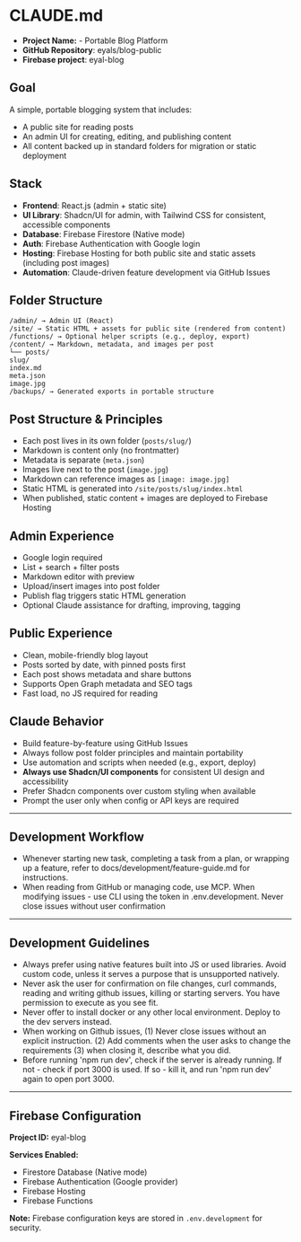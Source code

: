 # CLAUDE.md

- **Project Name:** - Portable Blog Platform
- **GitHub Repository**: eyals/blog-public
- **Firebase project**: eyal-blog

## Goal

A simple, portable blogging system that includes:

- A public site for reading posts
- An admin UI for creating, editing, and publishing content
- All content backed up in standard folders for migration or static deployment

## Stack

- **Frontend**: React.js (admin + static site)
- **UI Library**: Shadcn/UI for admin, with Tailwind CSS for consistent, accessible components
- **Database**: Firebase Firestore (Native mode)
- **Auth**: Firebase Authentication with Google login
- **Hosting**: Firebase Hosting for both public site and static assets (including post images)
- **Automation**: Claude-driven feature development via GitHub Issues

## Folder Structure

```
/admin/ → Admin UI (React)
/site/ → Static HTML + assets for public site (rendered from content)
/functions/ → Optional helper scripts (e.g., deploy, export)
/content/ → Markdown, metadata, and images per post
└── posts/
slug/
index.md
meta.json
image.jpg
/backups/ → Generated exports in portable structure
```

## Post Structure & Principles

- Each post lives in its own folder (`posts/slug/`)
- Markdown is content only (no frontmatter)
- Metadata is separate (`meta.json`)
- Images live next to the post (`image.jpg`)
- Markdown can reference images as `[image: image.jpg]`
- Static HTML is generated into `/site/posts/slug/index.html`
- When published, static content + images are deployed to Firebase Hosting

## Admin Experience

- Google login required
- List + search + filter posts
- Markdown editor with preview
- Upload/insert images into post folder
- Publish flag triggers static HTML generation
- Optional Claude assistance for drafting, improving, tagging

## Public Experience

- Clean, mobile-friendly blog layout
- Posts sorted by date, with pinned posts first
- Each post shows metadata and share buttons
- Supports Open Graph metadata and SEO tags
- Fast load, no JS required for reading

## Claude Behavior

- Build feature-by-feature using GitHub Issues
- Always follow post folder principles and maintain portability
- Use automation and scripts when needed (e.g., export, deploy)
- **Always use Shadcn/UI components** for consistent UI design and accessibility
- Prefer Shadcn components over custom styling when available
- Prompt the user only when config or API keys are required

---

## Development Workflow

- Whenever starting new task, completing a task from a plan, or wrapping up a feature, refer to docs/development/feature-guide.md for instructions.
- When reading from GitHub or managing code, use MCP. When modifying issues - use CLI using the token in .env.development. Never close issues without user confirmation

---

## Development Guidelines

- Always prefer using native features built into JS or used libraries. Avoid custom code, unless it serves a purpose that is unsupported natively.
- Never ask the user for confirmation on file changes, curl commands, reading and writing github issues, killing or starting servers. You have permission to execute as you see fit.
- Never offer to install docker or any other local environment. Deploy to the dev servers instead.
- When working on Github issues, (1) Never close issues without an explicit instruction. (2) Add comments when the user asks to change the requirements (3) when closing it, describe what you did.
- Before running 'npm run dev', check if the server is already running. If not - check if port 3000 is used. If so - kill it, and run 'npm run dev' again to open port 3000.

---

## Firebase Configuration

**Project ID:** eyal-blog

**Services Enabled:**

- Firestore Database (Native mode)
- Firebase Authentication (Google provider)
- Firebase Hosting
- Firebase Functions

**Note:** Firebase configuration keys are stored in `.env.development` for security.
